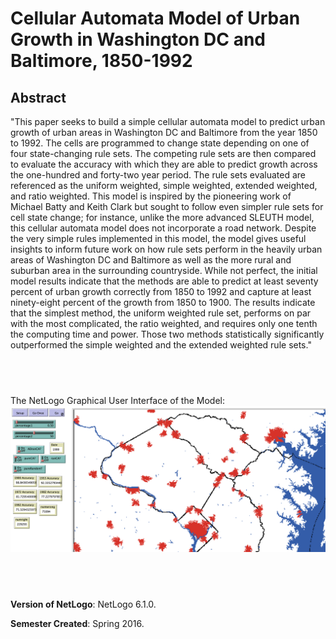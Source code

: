 # Cellular Automata Model of Urban Growth in Washington DC and Baltimore, 1850-1992

## Abstract

"This paper seeks to build a simple cellular automata model to predict urban growth of urban areas in Washington DC and Baltimore from the year 1850 to 1992.  The cells are programmed to change state depending on one of four state-changing rule sets.  The competing rule sets are then compared to evaluate the accuracy with which they are able to predict growth across the one-hundred and forty-two year period.  The rule sets evaluated are referenced as the uniform weighted, simple weighted, extended weighted, and ratio weighted.  This model is inspired by the pioneering work of Michael Batty and Keith Clark but sought to follow even simpler rule sets for cell state change; for instance, unlike the more advanced SLEUTH model, this cellular automata model does not incorporate a road network.  Despite the very simple rules implemented in this model, the model gives useful insights to inform future work on how rule sets perform in the heavily urban areas of Washington DC and Baltimore as well as the more rural and suburban area in the surrounding countryside.  While not perfect, the initial model results indicate that the methods are able to predict at least seventy percent of urban growth correctly from 1850 to 1992 and capture at least ninety-eight percent of the growth from 1850 to 1900.  The results indicate that the simplest method, the uniform weighted rule set, performs on par with the most complicated, the ratio weighted, and requires only one tenth the computing time and power.  Those two methods statistically significantly outperformed the simple weighted and the extended weighted rule sets."


## &nbsp;

The NetLogo Graphical User Interface of the Model: 
![The NetLogo Graphical User Interface](GUI.png)

## &nbsp;

**Version of NetLogo**: NetLogo 6.1.0.

**Semester Created**: Spring 2016.
